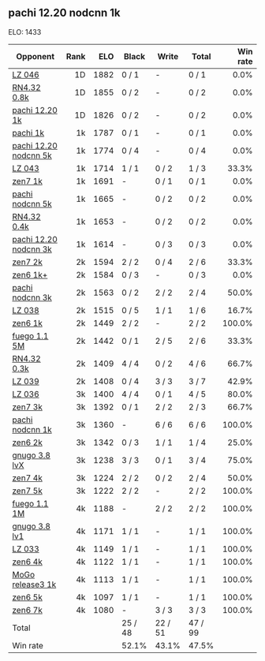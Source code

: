 ## pachi 12.20 nodcnn 1k ##

ELO: 1433

Opponent | Rank | ELO | Black | Write | Total | Win rate
---------|-----:|----:|-------|-------|-------|-------:
[LZ 046](LZ%20046.md) | 1D | 1882 | 0 / 1 | - | 0 / 1 | 0.0%
[RN4.32 0.8k](RN4.32%200.8k.md) | 1D | 1855 | 0 / 2 | - | 0 / 2 | 0.0%
[pachi 12.20 1k](pachi%2012.20%201k.md) | 1D | 1826 | 0 / 2 | - | 0 / 2 | 0.0%
[pachi 1k](pachi%201k.md) | 1k | 1787 | 0 / 1 | - | 0 / 1 | 0.0%
[pachi 12.20 nodcnn 5k](pachi%2012.20%20nodcnn%205k.md) | 1k | 1774 | 0 / 4 | - | 0 / 4 | 0.0%
[LZ 043](LZ%20043.md) | 1k | 1714 | 1 / 1 | 0 / 2 | 1 / 3 | 33.3%
[zen7 1k](zen7%201k.md) | 1k | 1691 | - | 0 / 1 | 0 / 1 | 0.0%
[pachi nodcnn 5k](pachi%20nodcnn%205k.md) | 1k | 1665 | - | 0 / 2 | 0 / 2 | 0.0%
[RN4.32 0.4k](RN4.32%200.4k.md) | 1k | 1653 | - | 0 / 2 | 0 / 2 | 0.0%
[pachi 12.20 nodcnn 3k](pachi%2012.20%20nodcnn%203k.md) | 1k | 1614 | - | 0 / 3 | 0 / 3 | 0.0%
[zen7 2k](zen7%202k.md) | 2k | 1594 | 2 / 2 | 0 / 4 | 2 / 6 | 33.3%
[zen6 1k+](zen6%201k+.md) | 2k | 1584 | 0 / 3 | - | 0 / 3 | 0.0%
[pachi nodcnn 3k](pachi%20nodcnn%203k.md) | 2k | 1563 | 0 / 2 | 2 / 2 | 2 / 4 | 50.0%
[LZ 038](LZ%20038.md) | 2k | 1515 | 0 / 5 | 1 / 1 | 1 / 6 | 16.7%
[zen6 1k](zen6%201k.md) | 2k | 1449 | 2 / 2 | - | 2 / 2 | 100.0%
[fuego 1.1 5M](fuego%201.1%205M.md) | 2k | 1442 | 0 / 1 | 2 / 5 | 2 / 6 | 33.3%
[RN4.32 0.3k](RN4.32%200.3k.md) | 2k | 1409 | 4 / 4 | 0 / 2 | 4 / 6 | 66.7%
[LZ 039](LZ%20039.md) | 2k | 1408 | 0 / 4 | 3 / 3 | 3 / 7 | 42.9%
[LZ 036](LZ%20036.md) | 3k | 1400 | 4 / 4 | 0 / 1 | 4 / 5 | 80.0%
[zen7 3k](zen7%203k.md) | 3k | 1392 | 0 / 1 | 2 / 2 | 2 / 3 | 66.7%
[pachi nodcnn 1k](pachi%20nodcnn%201k.md) | 3k | 1360 | - | 6 / 6 | 6 / 6 | 100.0%
[zen6 2k](zen6%202k.md) | 3k | 1342 | 0 / 3 | 1 / 1 | 1 / 4 | 25.0%
[gnugo 3.8 lvX](gnugo%203.8%20lvX.md) | 3k | 1238 | 3 / 3 | 0 / 1 | 3 / 4 | 75.0%
[zen7 4k](zen7%204k.md) | 3k | 1224 | 2 / 2 | 0 / 2 | 2 / 4 | 50.0%
[zen7 5k](zen7%205k.md) | 3k | 1222 | 2 / 2 | - | 2 / 2 | 100.0%
[fuego 1.1 1M](fuego%201.1%201M.md) | 4k | 1188 | - | 2 / 2 | 2 / 2 | 100.0%
[gnugo 3.8 lv1](gnugo%203.8%20lv1.md) | 4k | 1171 | 1 / 1 | - | 1 / 1 | 100.0%
[LZ 033](LZ%20033.md) | 4k | 1149 | 1 / 1 | - | 1 / 1 | 100.0%
[zen6 4k](zen6%204k.md) | 4k | 1122 | 1 / 1 | - | 1 / 1 | 100.0%
[MoGo release3 1k](MoGo%20release3%201k.md) | 4k | 1113 | 1 / 1 | - | 1 / 1 | 100.0%
[zen6 5k](zen6%205k.md) | 4k | 1097 | 1 / 1 | - | 1 / 1 | 100.0%
[zen6 7k](zen6%207k.md) | 4k | 1080 | - | 3 / 3 | 3 / 3 | 100.0%
Total | | | 25 / 48 | 22 / 51 | 47 / 99 | 
Win rate| | | 52.1% | 43.1% | 47.5% | 
